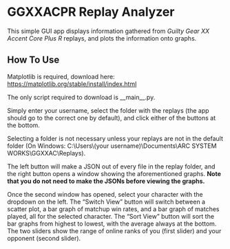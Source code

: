 # GGXXACPR Replay Analyzer

This simple GUI app displays information gathered from *Guilty Gear XX Accent Core Plus R* replays, and plots the information onto graphs.

## How To Use

Matplotlib is required, download here: https://matplotlib.org/stable/install/index.html

The only script required to download is \_\_main__.py.

Simply enter your username, select the folder with the replays (the app should go to the correct one by default), and click either of the buttons at the bottom.

Selecting a folder is not necessary unless your replays are not in the default folder (On Windows: C:\Users\\(your username)\Documents\ARC SYSTEM WORKS\GGXXAC\Replays).

The left button will make a JSON out of every file in the replay folder, and the right button opens a window showing the aforementioned graphs. **Note that you do not need to make the JSONs before viewing the graphs.**

Once the second window has opened, select your character with the dropdown on the left. The “Switch View” button will switch between a scatter plot, a bar graph of matchup win rates, and a bar graph of matches played, all for the selected character. The “Sort View” button will sort the bar graphs from highest to lowest, with the average always at the bottom. The two sliders show the range of online ranks of you (first slider) and your opponent (second slider).
